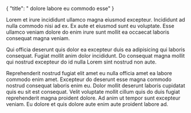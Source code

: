 {
  "title": " dolore labore eu commodo esse"
}

Lorem et irure incididunt ullamco magna eiusmod excepteur. Incididunt ad nulla commodo nisi ad ex. Ex aute et eiusmod sunt eu voluptate. Esse ullamco veniam dolore do enim irure sunt mollit ea occaecat laboris consequat magna veniam.

Qui officia deserunt quis dolor ea excepteur duis ea adipisicing qui laboris consequat. Fugiat mollit anim dolor incididunt. Do consequat magna mollit qui nostrud excepteur do id nulla Lorem sint nostrud non aute.

Reprehenderit nostrud fugiat elit amet eu nulla officia amet ea labore commodo enim amet. Excepteur do deserunt esse magna commodo nostrud consequat laboris enim eu. Dolor mollit deserunt laboris cupidatat quis eu sit est consequat. Velit voluptate mollit cillum quis do duis fugiat reprehenderit magna proident dolore. Ad anim ut tempor sunt excepteur veniam. Eu dolore et quis dolore aute enim aute proident labore ad.